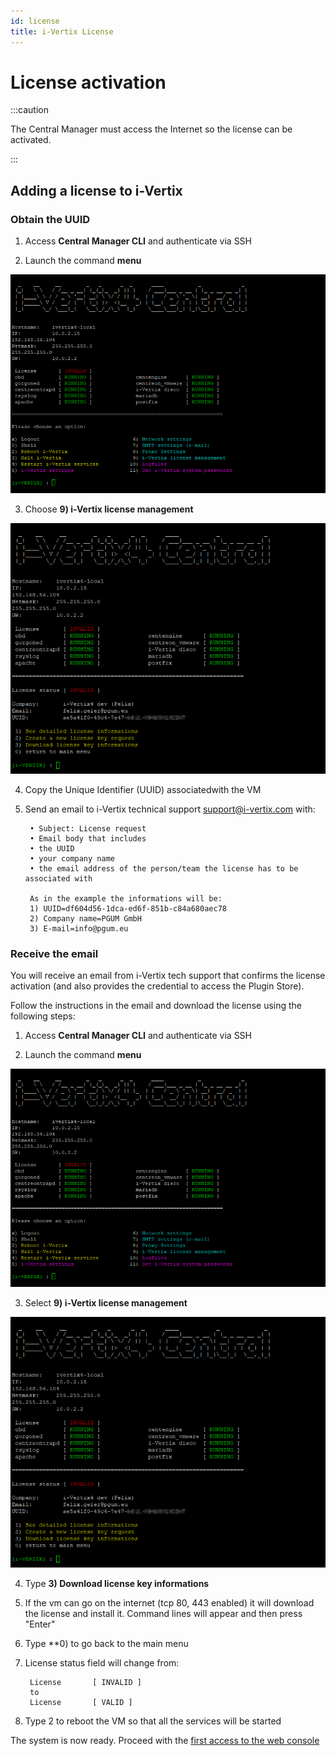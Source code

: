 ```yaml
---
id: license
title: i-Vertix License
---
```


# License activation

:::caution

The Central Manager must access the Internet so the license can be activated.

:::

## Adding a license to i-Vertix

### Obtain the UUID

1. Access **Central Manager CLI** and authenticate via SSH

2. Launch the command **menu**

![iVertix menu](../../assets/setup-startup-central-poller/central4_menu.png)

3. Choose **9) i-Vertix license management**

![License menu](../../assets/setup-startup-central-poller/central4_license.png)

4. Copy the Unique Identifier (UUID) associatedwith the VM

5. Send an email to i-Vertix technical support support@i-vertix.com with:

        • Subject: License request
        • Email body that includes
        • the UUID
        • your company name
        • the email address of the person/team the license has to be associated with

        As in the example the informations will be:
        1) UUID=df604d56-1dca-ed6f-851b-c84a680aec78
        2) Company name=PGUM GmbH
        3) E-mail=info@pgum.eu



### Receive the email

You will receive an email from i-Vertix tech support that confirms the license activation (and also provides the credential to access the Plugin Store).

Follow the instructions in the email and download the license using the following steps:

1. Access **Central Manager CLI** and authenticate via SSH

2. Launch the command **menu**

![iVertix menu](../../assets/setup-startup-central-poller/central4_menu.png)

3. Select **9) i-Vertix license management**

![License menu](../../assets/setup-startup-central-poller/central4_license.png)
 
4. Type **3) Download license key informations**

5. If the vm can go on the internet (tcp 80, 443 enabled) it will download the license and install it. Command lines will appear and then press "Enter"

6. Type **0) to go back to the main menu
   
7. License status field will change from:

        License       [ INVALID ]
        to
        License       [ VALID ]

8. Type 2 to reboot the VM so that all the services will be started

The system is now ready. Proceed with the [first access to the web console](../first-web-access/first-web-access.md)